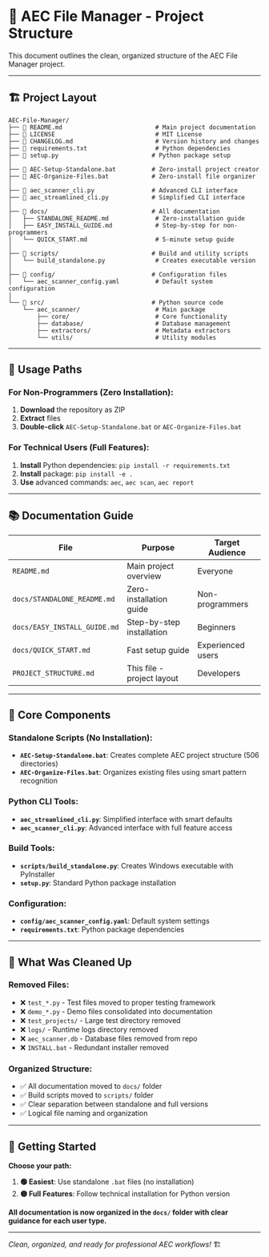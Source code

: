 # 📁 AEC File Manager - Project Structure

This document outlines the clean, organized structure of the AEC File Manager project.

---

## 🏗️ Project Layout

```
AEC-File-Manager/
├── 📄 README.md                          # Main project documentation
├── 📄 LICENSE                            # MIT License
├── 📄 CHANGELOG.md                       # Version history and changes
├── 📄 requirements.txt                   # Python dependencies
├── 📄 setup.py                          # Python package setup
│
├── 🚀 AEC-Setup-Standalone.bat          # Zero-install project creator
├── 🔧 AEC-Organize-Files.bat            # Zero-install file organizer
│
├── 🐍 aec_scanner_cli.py                # Advanced CLI interface
├── 🐍 aec_streamlined_cli.py            # Simplified CLI interface
│
├── 📁 docs/                             # All documentation
│   ├── STANDALONE_README.md             # Zero-installation guide
│   ├── EASY_INSTALL_GUIDE.md            # Step-by-step for non-programmers
│   └── QUICK_START.md                   # 5-minute setup guide
│
├── 📁 scripts/                          # Build and utility scripts
│   └── build_standalone.py              # Creates executable version
│
├── 📁 config/                           # Configuration files
│   └── aec_scanner_config.yaml          # Default system configuration
│
└── 📁 src/                              # Python source code
    └── aec_scanner/                     # Main package
        ├── core/                        # Core functionality
        ├── database/                    # Database management
        ├── extractors/                  # Metadata extractors
        └── utils/                       # Utility modules
```

---

## 🎯 Usage Paths

### For Non-Programmers (Zero Installation):
1. **Download** the repository as ZIP
2. **Extract** files
3. **Double-click** `AEC-Setup-Standalone.bat` or `AEC-Organize-Files.bat`

### For Technical Users (Full Features):
1. **Install** Python dependencies: `pip install -r requirements.txt`
2. **Install** package: `pip install -e .`
3. **Use** advanced commands: `aec`, `aec scan`, `aec report`

---

## 📚 Documentation Guide

| File | Purpose | Target Audience |
|------|---------|----------------|
| `README.md` | Main project overview | Everyone |
| `docs/STANDALONE_README.md` | Zero-installation guide | Non-programmers |
| `docs/EASY_INSTALL_GUIDE.md` | Step-by-step installation | Beginners |
| `docs/QUICK_START.md` | Fast setup guide | Experienced users |
| `PROJECT_STRUCTURE.md` | This file - project layout | Developers |

---

## 🔧 Core Components

### Standalone Scripts (No Installation):
- **`AEC-Setup-Standalone.bat`**: Creates complete AEC project structure (506 directories)
- **`AEC-Organize-Files.bat`**: Organizes existing files using smart pattern recognition

### Python CLI Tools:
- **`aec_streamlined_cli.py`**: Simplified interface with smart defaults
- **`aec_scanner_cli.py`**: Advanced interface with full feature access

### Build Tools:
- **`scripts/build_standalone.py`**: Creates Windows executable with PyInstaller
- **`setup.py`**: Standard Python package installation

### Configuration:
- **`config/aec_scanner_config.yaml`**: Default system settings
- **`requirements.txt`**: Python package dependencies

---

## 🧹 What Was Cleaned Up

### Removed Files:
- ❌ `test_*.py` - Test files moved to proper testing framework
- ❌ `demo_*.py` - Demo files consolidated into documentation
- ❌ `test_projects/` - Large test directory removed
- ❌ `logs/` - Runtime logs directory removed
- ❌ `aec_scanner.db` - Database files removed from repo
- ❌ `INSTALL.bat` - Redundant installer removed

### Organized Structure:
- ✅ All documentation moved to `docs/` folder
- ✅ Build scripts moved to `scripts/` folder
- ✅ Clear separation between standalone and full versions
- ✅ Logical file naming and organization

---

## 🚀 Getting Started

**Choose your path:**

1. **🟢 Easiest**: Use standalone `.bat` files (no installation)
2. **🟡 Full Features**: Follow technical installation for Python version

**All documentation is now organized in the `docs/` folder with clear guidance for each user type.**

---

*Clean, organized, and ready for professional AEC workflows!* 🏗️